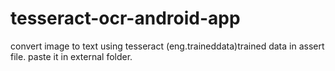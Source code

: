 # tesseract-ocr-android-app
convert image to text using tesseract
(eng.traineddata)trained data in assert file.  paste it in external folder.
